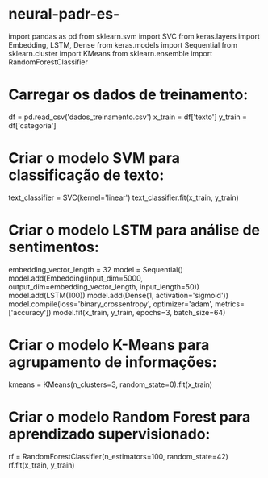 # neural-padr-es-


import pandas as pd
from sklearn.svm import SVC
from keras.layers import Embedding, LSTM, Dense
from keras.models import Sequential
from sklearn.cluster import KMeans
from sklearn.ensemble import RandomForestClassifier

# Carregar os dados de treinamento:
df = pd.read_csv('dados_treinamento.csv')
x_train = df['texto']
y_train = df['categoria']

# Criar o modelo SVM para classificação de texto:
text_classifier = SVC(kernel='linear')
text_classifier.fit(x_train, y_train)

# Criar o modelo LSTM para análise de sentimentos:
embedding_vector_length = 32
model = Sequential()
model.add(Embedding(input_dim=5000, output_dim=embedding_vector_length, input_length=50))
model.add(LSTM(100))
model.add(Dense(1, activation='sigmoid'))
model.compile(loss='binary_crossentropy', optimizer='adam', metrics=['accuracy'])
model.fit(x_train, y_train, epochs=3, batch_size=64)

# Criar o modelo K-Means para agrupamento de informações:
kmeans = KMeans(n_clusters=3, random_state=0).fit(x_train)

# Criar o modelo Random Forest para aprendizado supervisionado:
rf = RandomForestClassifier(n_estimators=100, random_state=42)
rf.fit(x_train, y_train)
